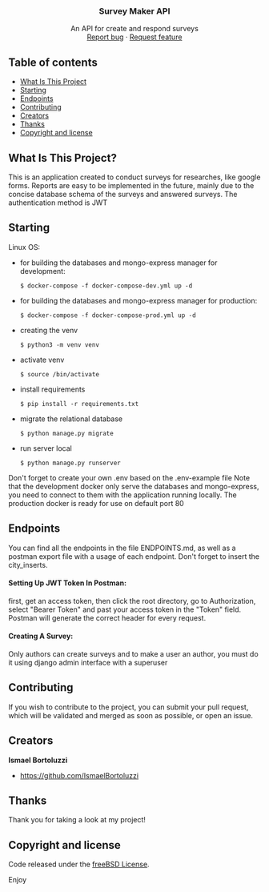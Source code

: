 <p align="center">
  <h3 align="center">Survey Maker API</h3>
  <p align="center">
    An API for create and respond surveys 
    <br>
    <a href="https://github.com/IsmaelBortoluzzi/Survey-Maker-API/issues/new?template=bug.md">Report bug</a>
    ·
    <a href="https://github.com/IsmaelBortoluzzi/Survey-Maker-API/issues/new?template=feature.md&labels=feature">Request feature</a>
  </p>
</p>

## Table of contents

- [What Is This Project](#what-is-this-project)
- [Starting](#starting)
- [Endpoints](#endpoints)
- [Contributing](#contributing)
- [Creators](#creators)
- [Thanks](#thanks)
- [Copyright and license](#copyright-and-license)


## What Is This Project?

This is an application created to conduct surveys for researches, like google forms.
Reports are easy to be implemented in the future, mainly due to the 
concise database schema of the surveys and answered surveys. The authentication
method is JWT


## Starting 
Linux OS:

- for building the databases and mongo-express manager for development: 

      $ docker-compose -f docker-compose-dev.yml up -d
- for building the databases and mongo-express manager for production: 

      $ docker-compose -f docker-compose-prod.yml up -d
- creating the venv

      $ python3 -m venv venv
- activate venv

      $ source /bin/activate
- install requirements

      $ pip install -r requirements.txt
- migrate the relational database

      $ python manage.py migrate
- run server local

      $ python manage.py runserver

Don't forget to create your own .env based on the .env-example file
Note that the development docker only serve the databases and mongo-express, 
you need to connect to them with the application running locally.
The production docker is ready for use on default port 80


## Endpoints

You can find all the endpoints in the file ENDPOINTS.md, as well as a postman export file
with a usage of each endpoint. Don't forget to insert the city_inserts. 


#### Setting Up JWT Token In Postman:

first, get an access token, then click the root directory, go to Authorization, 
select "Bearer Token" and past your access token in the "Token" field. Postman
will generate the correct header for every request.

#### Creating A Survey:

Only authors can create surveys and to make a user an author, you must do it
using django admin interface with a superuser


## Contributing

If you wish to contribute to the project, you can submit your pull request, which will be validated and merged as soon as possible, or open an issue.

## Creators

**Ismael Bortoluzzi**

- <https://github.com/IsmaelBortoluzzi>

## Thanks

Thank you for taking a look at my project!

## Copyright and license

Code released under the [freeBSD License](https://github.com/IsmaelBortoluzzi/Risc-V-Interpreter/blob/master/LICENSE.md).

Enjoy
